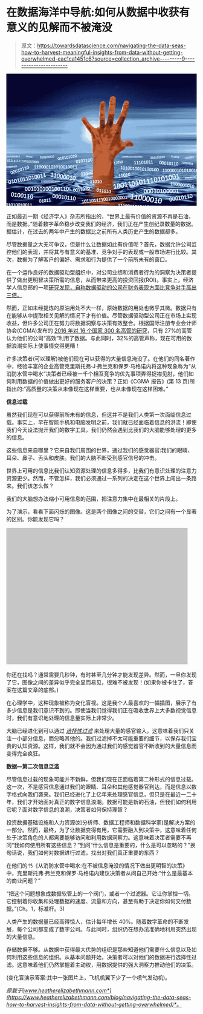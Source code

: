 # 在数据海洋中导航:如何从数据中收获有意义的见解而不被淹没

> 原文：<https://towardsdatascience.com/navigating-the-data-seas-how-to-harvest-meaningful-insights-from-data-without-getting-overwhelmed-eac1ca1451c6?source=collection_archive---------9----------------------->

![](img/3c14b5c219ff61ca0c78e78f6c52145d.png)

正如最近一期《经济学人》杂志所指出的，“世界上最有价值的资源不再是石油，而是数据。”随着数字革命稳步改变我们的经济，我们正在产生创纪录数量的数据。据估计，在过去的两年中产生的数据比之前所有人类历史产生的数据都多。

尽管数据量之大无可争议，但是什么让数据如此有价值呢？首先，数据允许公司监控他们的表现，并将其与有意义的基准、竞争对手的表现或一般市场进行比较。其次，数据为了解客户的偏好、需求和行为提供了一个前所未有的窗口。

在一个运作良好的数据驱动型组织中，对公司业绩和消费者行为的洞察为决策者提供了做出更明智决策所需的信息，从而带来更高的投资回报(ROI)。事实上，经济学人信息部的一项[研究发现，自称数据驱动的公司在财务表现方面比竞争对手高出三倍。](http://www.managementthinking.eiu.com/sites/default/files/downloads/Tableau_DataCulture_130219.pdf)

然而，正如未经提炼的原油用处不大一样，原始数据的用处也微乎其微。数据只有在能够从中提取相关见解的情况下才有价值。尽管数据驱动型公司正在市场上实现收益，但许多公司正在努力将数据洞察与决策有效整合。根据国际注册专业会计师协会(CGMA)发布的 [2016 年对 16 个国家 300 名高管的研究](https://www.cgma.org/resources/reports/joining-the-dots.html)，只有 27%的高管认为他们的公司“高效”利用了数据。与此同时，32%的高管声称，现在可用的数据浪潮实际上使事情变得更糟！

许多决策者(可以理解)被他们现在可以获得的大量信息淹没了。在他们的同名著作中，经验丰富的企业高管克里斯托弗·J·弗兰克和保罗·马格诺内将这种现象称为“从消防水管中喝水”决策者已经被一千个相互竞争的优先事项弄得捉襟见肘，他们如何利用数据的价值做出更好的服务客户的决策？正如《CGMA 报告》(第 13 页)所指出的:“高质量的决策从未像现在这样重要，也从未像现在这样困难。”

**信息过载**

虽然我们现在可以获得前所未有的信息，但这并不是我们人类第一次面临信息过载。事实上，早在智能手机和电脑发明之前，我们就已经面临着信息的洪流！即使我们今天设法抛开我们的数字工具，我们仍然会遇到比我们的大脑能够处理的更多的信息。

这些信息来自哪里？它来自我们周围的世界，通过我们的感觉器官:我们的眼睛、耳朵、鼻子、舌头和皮肤。我们的大脑不断受到感官信号的冲击。

世界上可用的信息比我们认知资源处理的信息多得多，比我们有意识处理的注意力资源更少。然而，不管怎样，我们必须通过一系列的决定在这个世界上闯出一条路来。我们该怎么做？

我们的大脑想办法缩小可用信息的范围，把注意力集中在最相关的片段上。

为了演示，看看下面闪烁的图像。这是两个图像之间的交替，它们之间有一个显著的区别。你能发现它吗？

![](img/bddafebba0eb9b1c9933cfb24dc10755.png)

你还在找吗？通常需要几秒钟，有时甚至几分钟才能发现差异。然而，一旦你发现了它，图像之间的差异似乎完全显而易见，很难不被发现！(如果你被卡住了，答案在这篇文章的底部。)

在心理学中，这种现象被称为变化盲视。这是我个人最喜欢的一幅插图，展示了有多少信息是我们意识不到的。即使当我们觉得我们正在吸收世界上大多数视觉信息时，我们有意识地处理的信息量实际上非常少。

大脑已经进化到可以通过 [*选择性过滤*](https://www.psychologytoday.com/blog/brain-babble/201502/is-how-the-brain-filters-out-unimportant-details) 来处理大量的感官输入。这意味着我们只关注一小部分信息，而忽略其他的。我们过滤掉不太可能重要的细节，以保存我们宝贵的认知资源。这样，我们就不会因为通过我们的感觉器官不断收到的大量信息而变得完全疯狂。

**数据—第二次信息泛滥**

尽管信息过载的现象可能并不新鲜，但我们现在正面临着第二种形式的信息过载。这一次，不是感官信息通过我们的眼睛、耳朵和其他感觉器官到达，而是信息以数字格式向我们袭来。我们已经进化了上亿年来处理感官信息，但只是在最近一二十年，我们才开始面对真正的数字信息浪潮。数据可能是新的石油，但我们如何利用它呢？面对数字信息的浪潮，决策者如何保持理智？

投资数据基础设施和人力资源(如分析师、数据工程师和数据科学家)是解决方案的一部分。然而，最终，为了让数据变得有用，它需要融入到决策中，这意味着任何处于决策角色的人都需要能够访问和利用数据洞察力。这意味着决策者需要不再问“我如何使用所有这些信息？”到问“什么信息是重要的，什么是可以忽略的？”换句话说，我们如何对数据进行过滤，找出对我们真正重要的东西？

在他们的书《从消防水管中喝水:在不被信息淹没的情况下做出更明智的决策》中，克里斯托弗·弗兰克和保罗·马格诺内建议决策者从问自己开始:“什么是最基本的商业问题？”

“把这个问题想象成数据软管上的一个阀门，或者一个过滤器。它让你掌控一切。它控制着你收集和处理数据的速度、流量和方向，甚至有助于决定你如何交付数据。”(Ch。1，标准杆。3)

人类产生的数据量已经高得惊人，估计每年增长 40%。随着数字革命的不断发展，每个公司都变成了数字公司。与此同时，组织仍在想办法准确地利用突然出现的大量信息。

存储数据不够。从数据中获得最大优势的组织是那些知道他们需要什么信息以及如何利用这些信息的组织。从基本问题开始，决策者可以对他们的数据进行选择性过滤。这意味着他们仍然掌握着主动权，用数据提供的强大洞察力推动他们的决策。

(变化盲演示答案:其中一张图片上，飞机机翼下少了一个喷气发动机)。

*原载于*[*www.heatherelizabethmann.com*](https://www.heatherelizabethmann.com/blog/navigating-the-data-seas-how-to-harvest-insights-from-data-without-getting-overwhelmed)*。*
